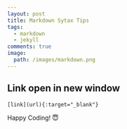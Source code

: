 ```yaml
---
layout: post
title: Markdown Sytax Tips
tags:
  - markdown
  - jekyll
comments: true
image:
  path: /images/markdown.png
---
```


<!-- ![_config.yml]({{ site.baseurl }}/images/markdown.png) -->

<!--more-->

## Link open in new window

```
[link](url){:target="_blank"}
```

Happy Coding! 😇
